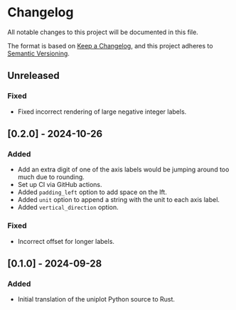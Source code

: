 # Changelog

All notable changes to this project will be documented in this file.

The format is based on [Keep a Changelog](https://keepachangelog.com/en/1.1.0/),
and this project adheres to [Semantic Versioning](https://semver.org/spec/v2.0.0.html).


## Unreleased

### Fixed

- Fixed incorrect rendering of large negative integer labels.


## [0.2.0] - 2024-10-26

### Added

- Add an extra digit of one of the axis labels would be jumping around too much
  due to rounding.
- Set up CI via GitHub actions.
- Added `padding_left` option to add space on the lft.
- Added `unit` option to append a string with the unit to each axis label.
- Added `vertical_direction` option.

### Fixed

- Incorrect offset for longer labels.


## [0.1.0] - 2024-09-28

### Added

- Initial translation of the uniplot Python source to Rust.
